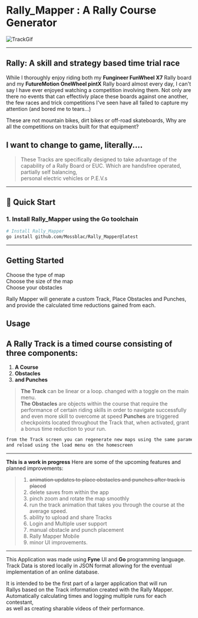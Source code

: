 # Rally_Mapper : A Rally Course Generator

![TrackGif](./demo.gif) [](./demo.gif)

***

## Rally: A skill and strategy based time trial race  

While I thoroughly enjoy riding both my **Fungineer FunWheel X7** Rally board and my **FutureMotion OneWheel pintX**
Rally board almost every day, I can't say I have ever enjoyed watching a competition involving them. Not only are there no events that can effectivly place these boards against one another, the few races and trick competitions I've seen have all failed to capture my attention (and bored me to tears...)

These are not mountain bikes, dirt bikes or off-road skateboards, Why are all the competitions on tracks built for that equipment?

## I want to change to game, literally....

> These Tracks are specifically designed to take advantage of the  
> capability of a Rally Board or EUC. Which are handsfree operated, partially self balancing,  
> personal electric vehicles or P.E.V.s

***

## 🚀 Quick Start

### 1. Install Rally_Mapper using the Go toolchain

```bash
# Install Rally_Mapper
go install github.com/Mossblac/Rally_Mapper@latest
```

***

## Getting Started

Choose the type of map  
Choose the size of the map  
Choose your obstacles  

Rally Mapper will generate a custom Track, Place Obstacles and Punches, and provide the calculated time reductions gained from each.  

## Usage

## A Rally Track is a **timed** course consisting of three components:

1. **A Course**  
2. **Obstacles**  
3. **and Punches**  

>**The Track** can be linear or a loop. changed with a toggle on the main menu.  
>**The Obstacles** are objects within the course that require the performance of certain riding skills in order to navigate successfully and even more skill to overcome at speed
>**Punches** are triggered checkpoints located throughout the Track that, when activated, grant a bonus time reduction to your run.

```bash
from the Track screen you can regenerate new maps using the same parameters, click save to store your favorites
and reload using the load menu on the homescreen 
```

*** 

**This is a work in progress** Here are some of the upcoming features and planned improvements:

> 1. ~~animation updates to place obstacles and punches after track is placed~~
> 2. delete saves from within the app
> 3. pinch zoom and rotate the map smoothly
> 4. run the track animation that takes you through the course at the average speed.
> 5. ability to upload and share Tracks
> 6. Login and Multiple user support
> 7. manual obstacle and punch placement
> 8. Rally Mapper Mobile
> 9. minor UI improvements.

***

This Application was made using **Fyne** UI and **Go** programming language.
Track Data is stored locally in JSON format allowing for the eventual implementation
of an online database.  

It is intended to be the first part of a larger application that will run  
Rallys based on the Track information created with the Rally Mapper.  
Automatically calculating times and logging multiple runs for each contestant,  
as well as creating sharable videos of their performance.  

